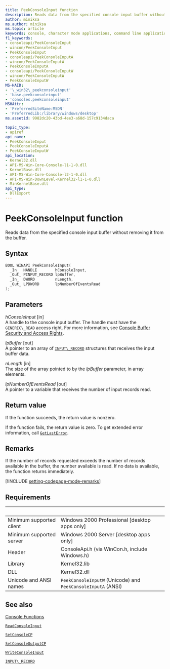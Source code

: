 ```yaml
---
title: PeekConsoleInput function
description: Reads data from the specified console input buffer without removing it from the buffer.
author: miniksa
ms.author: miniksa
ms.topic: article
keywords: console, character mode applications, command line applications, terminal applications, console api
f1_keywords:
- consoleapi/PeekConsoleInput
- wincon/PeekConsoleInput
- PeekConsoleInput
- consoleapi/PeekConsoleInputA
- wincon/PeekConsoleInputA
- PeekConsoleInputA
- consoleapi/PeekConsoleInputW
- wincon/PeekConsoleInputW
- PeekConsoleInputW
MS-HAID:
- '\_win32\_peekconsoleinput'
- 'base.peekconsoleinput'
- 'consoles.peekconsoleinput'
MSHAttr:
- 'PreferredSiteName:MSDN'
- 'PreferredLib:/library/windows/desktop'
ms.assetid: 9982dc20-43bd-4ee3-a68d-157c9134daca

topic_type:
- apiref
api_name:
- PeekConsoleInput
- PeekConsoleInputA
- PeekConsoleInputW
api_location:
- Kernel32.dll
- API-MS-Win-Core-Console-l1-1-0.dll
- KernelBase.dll
- API-MS-Win-Core-Console-l2-1-0.dll
- API-MS-Win-DownLevel-Kernel32-l1-1-0.dll
- MinKernelBase.dll
api_type:
- DllExport
---
```


# PeekConsoleInput function

Reads data from the specified console input buffer without removing it from the buffer.

## Syntax

```C
BOOL WINAPI PeekConsoleInput(
  _In_  HANDLE        hConsoleInput,
  _Out_ PINPUT_RECORD lpBuffer,
  _In_  DWORD         nLength,
  _Out_ LPDWORD       lpNumberOfEventsRead
);
```

## Parameters

*hConsoleInput* \[in\]  
A handle to the console input buffer. The handle must have the `GENERIC\_READ` access right. For more information, see [Console Buffer Security and Access Rights](console-buffer-security-and-access-rights.md).

*lpBuffer* \[out\]  
A pointer to an array of [`INPUT\_RECORD`](input-record-str.md) structures that receives the input buffer data.

*nLength* \[in\]  
The size of the array pointed to by the *lpBuffer* parameter, in array elements.

*lpNumberOfEventsRead* \[out\]  
A pointer to a variable that receives the number of input records read.

## Return value

If the function succeeds, the return value is nonzero.

If the function fails, the return value is zero. To get extended error information, call [`GetLastError`](https://msdn.microsoft.com/library/windows/desktop/ms679360).

## Remarks

If the number of records requested exceeds the number of records available in the buffer, the number available is read. If no data is available, the function returns immediately.

[!INCLUDE [setting-codepage-mode-remarks](./includes/setting-codepage-mode-remarks.md)]

## Requirements

| &nbsp; | &nbsp; |
|-|-|
| Minimum supported client | Windows 2000 Professional \[desktop apps only\] |
| Minimum supported server | Windows 2000 Server \[desktop apps only\] |
| Header | ConsoleApi.h (via WinCon.h, include Windows.h) |
| Library | Kernel32.lib |
| DLL | Kernel32.dll |
| Unicode and ANSI names | `PeekConsoleInputW` (Unicode) and `PeekConsoleInputA` (ANSI) |

## See also

[Console Functions](console-functions.md)

[`ReadConsoleInput`](readconsoleinput.md)

[`SetConsoleCP`](setconsolecp.md)

[`SetConsoleOutputCP`](setconsoleoutputcp.md)

[`WriteConsoleInput`](writeconsoleinput.md)

[`INPUT\_RECORD`](input-record-str.md)
